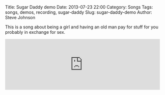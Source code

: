 Title: Sugar Daddy demo
Date: 2013-07-23 22:00
Category: Songs
Tags: songs, demos, recording, sugar-daddy
Slug: sugar-daddy-demo
Author: Steve Johnson

This is a song about being a girl and having an old man pay for stuff for you
probably in exchange for sex.

<iframe width="100%" height="166" scrolling="no" frameborder="no" src="https://w.soundcloud.com/player/?url=http%3A%2F%2Fapi.soundcloud.com%2Ftracks%2F93424476"></iframe>
